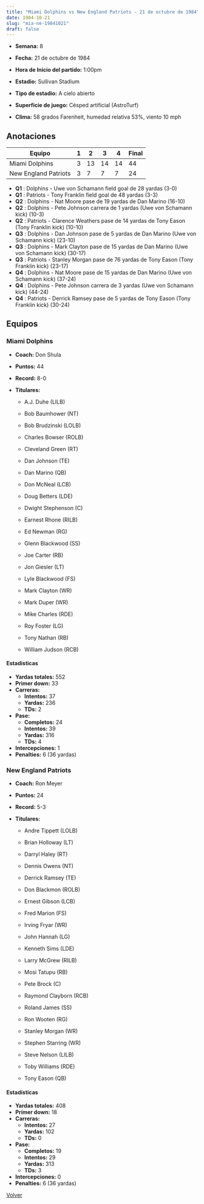 ```yaml
---
title: "Miami Dolphins vs New England Patriots - 21 de octubre de 1984"
date: 1984-10-21
slug: "mia-ne-19841021"
draft: false
---
```


* **Semana:** 8
* **Fecha:** 21 de octubre de 1984

* **Hora de Inicio del partido:** 1:00pm
* **Estadio:** Sullivan Stadium
* **Tipo de estadio:** A cielo abierto
* **Superficie de juego:** Césped artificial (AstroTurf)
* **Clima:** 58 grados Farenheit, humedad relativa 53%, viento 10 mph





## Anotaciones
| Equipo | 1 | 2 | 3 | 4 | Final |
|--------|---|---|---|---|-------|
| Miami Dolphins  | 3 | 13 | 14 | 14  | 44 |
| New England Patriots  | 3 | 7 | 7 | 7  | 24 |
* **Q1** : Dolphins - Uwe von Schamann field goal de 28 yardas (3-0)
* **Q1** : Patriots - Tony Franklin field goal de 48 yardas (3-3)
* **Q2** : Dolphins - Nat Moore pase de 19 yardas de Dan Marino (16-10)
* **Q2** : Dolphins - Pete Johnson carrera de 1 yardas (Uwe von Schamann kick) (10-3)
* **Q2** : Patriots - Clarence Weathers pase de 14 yardas de Tony Eason (Tony Franklin kick) (10-10)
* **Q3** : Dolphins - Dan Johnson pase de 5 yardas de Dan Marino (Uwe von Schamann kick) (23-10)
* **Q3** : Dolphins - Mark Clayton pase de 15 yardas de Dan Marino (Uwe von Schamann kick) (30-17)
* **Q3** : Patriots - Stanley Morgan pase de 76 yardas de Tony Eason (Tony Franklin kick) (23-17)
* **Q4** : Dolphins - Nat Moore pase de 15 yardas de Dan Marino (Uwe von Schamann kick) (37-24)
* **Q4** : Dolphins - Pete Johnson carrera de 3 yardas (Uwe von Schamann kick) (44-24)
* **Q4** : Patriots - Derrick Ramsey pase de 5 yardas de Tony Eason (Tony Franklin kick) (30-24)


## Equipos


### Miami Dolphins
* **Coach:** Don Shula
* **Puntos:** 44
* **Record:** 8-0
* **Titulares:** 

  * A.J. Duhe (LILB) 

  * Bob Baumhower (NT) 

  * Bob Brudzinski (LOLB) 

  * Charles Bowser (ROLB) 

  * Cleveland Green (RT) 

  * Dan Johnson (TE) 

  * Dan Marino (QB) 

  * Don McNeal (LCB) 

  * Doug Betters (LDE) 

  * Dwight Stephenson (C) 

  * Earnest Rhone (RILB) 

  * Ed Newman (RG) 

  * Glenn Blackwood (SS) 

  * Joe Carter (RB) 

  * Jon Giesler (LT) 

  * Lyle Blackwood (FS) 

  * Mark Clayton (WR) 

  * Mark Duper (WR) 

  * Mike Charles (RDE) 

  * Roy Foster (LG) 

  * Tony Nathan (RB) 

  * William Judson (RCB) 

#### Estadísticas
* **Yardas totales:** 552
* **Primer down:** 33
* **Carreras:**
  * **Intentos:** 37
  * **Yardas:** 236
  * **TDs:** 2
* **Pase:**
  * **Completos:** 24
  * **Intentos:** 39
  * **Yardas:** 316
  * **TDs:** 4
* **Intercepciones:** 1
* **Penalties:** 6 (36 yardas)

### New England Patriots
* **Coach:** Ron Meyer
* **Puntos:** 24
* **Record:** 5-3
* **Titulares:** 

  * Andre Tippett (LOLB) 

  * Brian Holloway (LT) 

  * Darryl Haley (RT) 

  * Dennis Owens (NT) 

  * Derrick Ramsey (TE) 

  * Don Blackmon (ROLB) 

  * Ernest Gibson (LCB) 

  * Fred Marion (FS) 

  * Irving Fryar (WR) 

  * John Hannah (LG) 

  * Kenneth Sims (LDE) 

  * Larry McGrew (RILB) 

  * Mosi Tatupu (RB) 

  * Pete Brock (C) 

  * Raymond Clayborn (RCB) 

  * Roland James (SS) 

  * Ron Wooten (RG) 

  * Stanley Morgan (WR) 

  * Stephen Starring (WR) 

  * Steve Nelson (LILB) 

  * Toby Williams (RDE) 

  * Tony Eason (QB) 

#### Estadísticas
* **Yardas totales:** 408
* **Primer down:** 18
* **Carreras:**
  * **Intentos:** 27
  * **Yardas:** 102
  * **TDs:** 0
* **Pase:**
  * **Completos:** 19
  * **Intentos:** 29
  * **Yardas:** 313
  * **TDs:** 3
* **Intercepciones:** 0
* **Penalties:** 6 (36 yardas)


[Volver](/historia/1984)
